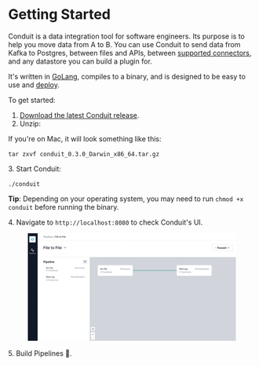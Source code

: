 # Getting Started

Conduit is a data integration tool for software engineers. Its purpose is to help you move data from A to B. You can use Conduit to send data from Kafka to Postgres, between files and APIs, between [supported connectors](https://github.com/ConduitIO/conduit/blob/main/docs/connectors.md), and any datastore you can build a plugin for.

It's written in [GoLang](https://go.dev/), compiles to a binary, and is designed to be easy to use and [deploy](https://docs.conduit.io/docs/Deploy/overview).

To get started:

1. [Download the latest Conduit release](https://github.com/ConduitIO/conduit/releases/latest).
2. Unzip:

If you're on Mac, it will look something like this:

```shell
tar zxvf conduit_0.3.0_Darwin_x86_64.tar.gz
```

3\. Start Conduit:

```shell
./conduit
```

**Tip**: Depending on your operating system, you may need to run `chmod +x conduit` before running the binary.

4\. Navigate to `http://localhost:8080` to check Conduit's UI.

<figure><img src=".gitbook/assets/pipeline (1).png" alt=""><figcaption></figcaption></figure>

5\. Build Pipelines 🚀.

